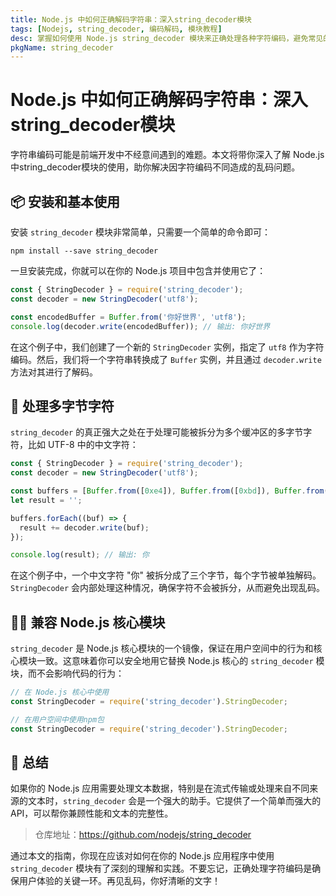 ```yaml
---
title: Node.js 中如何正确解码字符串：深入string_decoder模块
tags: [Nodejs, string_decoder, 编码解码, 模块教程]
desc: 掌握如何使用 Node.js string_decoder 模块来正确处理各种字符编码，避免常见的乱码问题。
pkgName: string_decoder
---
```


# Node.js 中如何正确解码字符串：深入string_decoder模块

字符串编码可能是前端开发中不经意间遇到的难题。本文将带你深入了解 Node.js 中string_decoder模块的使用，助你解决因字符编码不同造成的乱码问题。

## 📦 安装和基本使用

安装 `string_decoder` 模块非常简单，只需要一个简单的命令即可：

```shell
npm install --save string_decoder
```

一旦安装完成，你就可以在你的 Node.js 项目中包含并使用它了：

```javascript
const { StringDecoder } = require('string_decoder');
const decoder = new StringDecoder('utf8');

const encodedBuffer = Buffer.from('你好世界', 'utf8');
console.log(decoder.write(encodedBuffer)); // 输出: 你好世界
```

在这个例子中，我们创建了一个新的 `StringDecoder` 实例，指定了 `utf8` 作为字符编码。然后，我们将一个字符串转换成了 `Buffer` 实例，并且通过 `decoder.write` 方法对其进行了解码。

## 🚀 处理多字节字符

`string_decoder` 的真正强大之处在于处理可能被拆分为多个缓冲区的多字节字符，比如 UTF-8 中的中文字符：

```javascript
const { StringDecoder } = require('string_decoder');
const decoder = new StringDecoder('utf8');

const buffers = [Buffer.from([0xe4]), Buffer.from([0xbd]), Buffer.from([0xa0])];
let result = '';

buffers.forEach((buf) => {
  result += decoder.write(buf);
});

console.log(result); // 输出: 你
```

在这个例子中，一个中文字符 "你" 被拆分成了三个字节，每个字节被单独解码。`StringDecoder` 会内部处理这种情况，确保字符不会被拆分，从而避免出现乱码。

## 🐱‍🏍 兼容 Node.js 核心模块

`string_decoder` 是 Node.js 核心模块的一个镜像，保证在用户空间中的行为和核心模块一致。这意味着你可以安全地用它替换 Node.js 核心的 `string_decoder` 模块，而不会影响代码的行为：

```javascript
// 在 Node.js 核心中使用
const StringDecoder = require('string_decoder').StringDecoder;

// 在用户空间中使用npm包
const StringDecoder = require('string_decoder').StringDecoder;
```

## 🌟 总结

如果你的 Node.js 应用需要处理文本数据，特别是在流式传输或处理来自不同来源的文本时，`string_decoder` 会是一个强大的助手。它提供了一个简单而强大的 API，可以帮你兼顾性能和文本的完整性。

> 仓库地址：https://github.com/nodejs/string_decoder

通过本文的指南，你现在应该对如何在你的 Node.js 应用程序中使用 `string_decoder` 模块有了深刻的理解和实践。不要忘记，正确处理字符编码是确保用户体验的关键一环。再见乱码，你好清晰的文字！